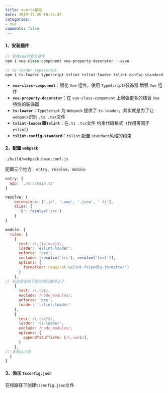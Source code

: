 ```yaml
---
title: vue+ts基础
date: 2019-11-20 10:24:47
categories:
- Vue
comments: false
---
```


#### 1、安装插件

```js
// 安装vue的官方插件
npm i vue-class-component vue-property-decorator --save

// ts-loader typescript 
npm i ts-loader typescript tslint tslint-loader tslint-config-standard --save-dev
```

- **`vue-class-component`**：强化 `Vue` 组件，使用 `TypeScript`/装饰器 增强 `Vue` 组件
- **`vue-property-decorator`**：在 `vue-class-component` 上增强更多的结合 `Vue` 特性的装饰器
- **`ts-loader`**：`TypeScript` 为 `Webpack` 提供了 `ts-loader`，其实就是为了让`webpack`识别 `.ts .tsx`文件
- **`tslint-loader`跟`tslint`**：在`.ts .tsx`文件 约束代码格式（作用等同于`eslint`）
- **`tslint-config-standard`**：`tslint` 配置 `standard`风格的约束

#### 2、配置 `webpack`

`./build/webpack.base.conf.js`

配置三个地方：`entry`、`resolve`、`module`

```js
entry: {
  app: './src/main.ts'
}

resolve: {
    extensions: ['.js', '.vue', '.json', '.ts'],
    alias: {
      '@': resolve('src')
    }
}

module: {
  rules: [
    {
      test: /\.(js|vue)$/,
      loader: 'eslint-loader',
      enforce: 'pre',
      include: [resolve('src'), resolve('test')],
      options: {
        formatter: require('eslint-friendly-formatter')
      }
    },
// 从这里复制下面的代码就可以了
    {
      test: /\.ts$/,
      exclude: /node_modules/,
      enforce: 'pre',
      loader: 'tslint-loader'
    },
    {
      test: /\.tsx?$/,
      loader: 'ts-loader',
      exclude: /node_modules/,
      options: {
        appendTsSuffixTo: [/\.vue$/],
      }
    },
// 复制以上的
  }
}
```

#### 3、添加 `tsconfig.json`

在根路径下创建`tsconfig.json`文件